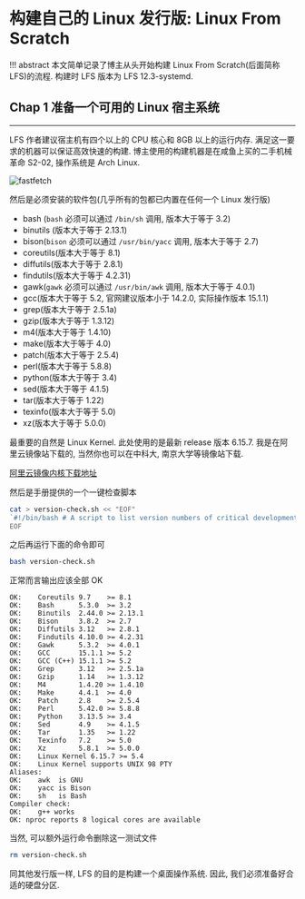 # 构建自己的 Linux 发行版: Linux From Scratch

!!! abstract
	本文简单记录了博主从头开始构建 Linux From Scratch(后面简称 LFS)的流程. 构建时 LFS 版本为 LFS 12.3-systemd.

## Chap 1 准备一个可用的 Linux 宿主系统
---
LFS 作者建议宿主机有四个以上的 CPU 核心和 8GB 以上的运行内存. 满足这一要求的机器可以保证高效快速的构建. 博主使用的构建机器是在咸鱼上买的二手机械革命 S2-02, 操作系统是 Arch Linux.

![fastfetch](https://files.hollowlib.top/public/20250791320736eaab496686194c1e22cbe2eb.png)

然后是必须安装的软件包(几乎所有的包都已内置在任何一个 Linux 发行版)

- bash (`bash` 必须可以通过 `/bin/sh` 调用, 版本大于等于 3.2)
- binutils (版本大于等于 2.13.1)
- bison(`bison` 必须可以通过 `/usr/bin/yacc` 调用, 版本大于等于 2.7)
- coreutils(版本大于等于 8.1)
- diffutils(版本大于等于 2.8.1)
- findutils(版本大于等于 4.2.31)
- gawk(`gawk` 必须可以通过 `/usr/bin/awk` 调用, 版本大于等于 4.0.1)
- gcc(版本大于等于 5.2, 官网建议版本小于 14.2.0, 实际操作版本 15.1.1)
- grep(版本大于等于 2.5.1a)
- gzip(版本大于等于 1.3.12)
- m4(版本大于等于 1.4.10)
- make(版本大于等于 4.0)
- patch(版本大于等于 2.5.4)
- perl(版本大于等于 5.8.8)
- python(版本大于等于 3.4)
- sed(版本大于等于 4.1.5)
- tar(版本大于等于 1.22)
- texinfo(版本大于等于 5.0)
- xz(版本大于等于 5.0.0)

最重要的自然是 Linux Kernel. 此处使用的是最新 release 版本 6.15.7. 我是在阿里云镜像站下载的, 当然你也可以在中科大, 南京大学等镜像站下载. 

[阿里云镜像内核下载地址](https://mirrors.aliyun.com/linux-kernel/v6.x/linux-6.15.7.tar.gz)

然后是手册提供的一个一键检查脚本

```bash
cat > version-check.sh << "EOF"
`#!/bin/bash # A script to list version numbers of critical development tools  # If you have tools installed in other directories, adjust PATH here AND # in ~lfs/.bashrc (section 4.4) as well.  LC_ALL=C  PATH=/usr/bin:/bin  bail() { echo "FATAL: $1"; exit 1; } grep --version > /dev/null 2> /dev/null || bail "grep does not work" sed '' /dev/null || bail "sed does not work" sort   /dev/null || bail "sort does not work"  ver_check() {    if ! type -p $2 &>/dev/null    then       echo "ERROR: Cannot find $2 ($1)"; return 1;     fi    v=$($2 --version 2>&1 | grep -E -o '[0-9]+\.[0-9\.]+[a-z]*' | head -n1)    if printf '%s\n' $3 $v | sort --version-sort --check &>/dev/null    then       printf "OK:    %-9s %-6s >= $3\n" "$1" "$v"; return 0;    else       printf "ERROR: %-9s is TOO OLD ($3 or later required)\n" "$1";       return 1;     fi }  ver_kernel() {    kver=$(uname -r | grep -E -o '^[0-9\.]+')    if printf '%s\n' $1 $kver | sort --version-sort --check &>/dev/null    then       printf "OK:    Linux Kernel $kver >= $1\n"; return 0;    else       printf "ERROR: Linux Kernel ($kver) is TOO OLD ($1 or later required)\n" "$kver";       return 1;     fi }  # Coreutils first because --version-sort needs Coreutils >= 7.0 ver_check Coreutils      sort     8.1 || bail "Coreutils too old, stop" ver_check Bash           bash     3.2 ver_check Binutils       ld       2.13.1 ver_check Bison          bison    2.7 ver_check Diffutils      diff     2.8.1 ver_check Findutils      find     4.2.31 ver_check Gawk           gawk     4.0.1 ver_check GCC            gcc      5.2 ver_check "GCC (C++)"    g++      5.2 ver_check Grep           grep     2.5.1a ver_check Gzip           gzip     1.3.12 ver_check M4             m4       1.4.10 ver_check Make           make     4.0 ver_check Patch          patch    2.5.4 ver_check Perl           perl     5.8.8 ver_check Python         python3  3.4 ver_check Sed            sed      4.1.5 ver_check Tar            tar      1.22 ver_check Texinfo        texi2any 5.0 ver_check Xz             xz       5.0.0 ver_kernel 5.4   if mount | grep -q 'devpts on /dev/pts' && [ -e /dev/ptmx ] then echo "OK:    Linux Kernel supports UNIX 98 PTY"; else echo "ERROR: Linux Kernel does NOT support UNIX 98 PTY"; fi  alias_check() {    if $1 --version 2>&1 | grep -qi $2    then printf "OK:    %-4s is $2\n" "$1";    else printf "ERROR: %-4s is NOT $2\n" "$1"; fi } echo "Aliases:" alias_check awk GNU alias_check yacc Bison alias_check sh Bash  echo "Compiler check:" if printf "int main(){}" | g++ -x c++ - then echo "OK:    g++ works"; else echo "ERROR: g++ does NOT work"; fi rm -f a.out  if [ "$(nproc)" = "" ]; then    echo "ERROR: nproc is not available or it produces empty output" else    echo "OK: nproc reports $(nproc) logical cores are available" fi`
EOF
```

之后再运行下面的命令即可

```bash
bash version-check.sh
```

正常而言输出应该全部 OK

```out
OK:    Coreutils 9.7    >= 8.1
OK:    Bash      5.3.0  >= 3.2
OK:    Binutils  2.44.0 >= 2.13.1
OK:    Bison     3.8.2  >= 2.7
OK:    Diffutils 3.12   >= 2.8.1
OK:    Findutils 4.10.0 >= 4.2.31
OK:    Gawk      5.3.2  >= 4.0.1
OK:    GCC       15.1.1 >= 5.2
OK:    GCC (C++) 15.1.1 >= 5.2
OK:    Grep      3.12   >= 2.5.1a
OK:    Gzip      1.14   >= 1.3.12
OK:    M4        1.4.20 >= 1.4.10
OK:    Make      4.4.1  >= 4.0
OK:    Patch     2.8    >= 2.5.4
OK:    Perl      5.42.0 >= 5.8.8
OK:    Python    3.13.5 >= 3.4
OK:    Sed       4.9    >= 4.1.5
OK:    Tar       1.35   >= 1.22
OK:    Texinfo   7.2    >= 5.0
OK:    Xz        5.8.1  >= 5.0.0
OK:    Linux Kernel 6.15.7 >= 5.4
OK:    Linux Kernel supports UNIX 98 PTY
Aliases:
OK:    awk  is GNU
OK:    yacc is Bison
OK:    sh   is Bash
Compiler check:
OK:    g++ works
OK: nproc reports 8 logical cores are available
```

当然, 可以额外运行命令删除这一测试文件

```bash
rm version-check.sh
```

同其他发行版一样, LFS 的目的是构建一个桌面操作系统. 因此, 我们必须准备好合适的硬盘分区.

